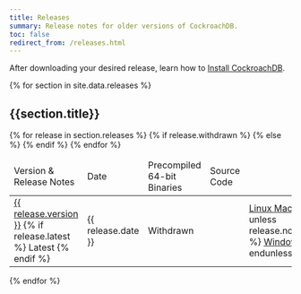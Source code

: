 ```yaml
---
title: Releases
summary: Release notes for older versions of CockroachDB.
toc: false
redirect_from: /releases.html
---
```


After downloading your desired release, learn how to [Install CockroachDB](../stable/install-cockroachdb.html).

{% for section in site.data.releases %}
## {{section.title}}
<table class="release-table">
<thead>
<tr>
  <td>Version &amp; Release Notes</td>
  <td>Date</td>
  <td class="os-release-cell">Precompiled 64-bit Binaries</td>
  <td>Source Code</td>
</tr>
</thead>

<tbody>
{% for release in section.releases %}
    <tr {% if release.latest %}class="latest"{% endif %}>
        <td>
            <a href="{{ release.version }}.html">{{ release.version }}</a>
            {% if release.latest %}
                <span class="badge">Latest</span>
            {% endif %}
        </td>
        <td>{{ release.date }}</td>
        {% if release.withdrawn %}
            <td class="os-release-cell"><span class="badge badge-gray">Withdrawn</span></td>
            <td></td>
        {% else %}
            <td class="os-release-cell">
                <a class="os-release-link" href="https://binaries.cockroachdb.com/cockroach-{{ release.version }}.linux-amd64.tgz">
                    <i class="fa fa-linux" aria-hidden="true"></i> Linux
                </a>
                <wbr>
                <a class="os-release-link" href="https://binaries.cockroachdb.com/cockroach-{{ release.version }}.darwin-10.9-amd64.tgz">
                    <i class="fa fa-apple" aria-hidden="true"></i> Mac
                </a>
                {% unless release.no_windows %}
                    <wbr>
                    <a class="os-release-link" href="https://binaries.cockroachdb.com/cockroach-{{ release.version }}.windows-6.2-amd64.zip">
                        <i class="fa fa-windows" aria-hidden="true"></i> Windows
                    </a>
                {% endunless %}
            </td>
            <td>
                {% unless release.no_source %}
                <a href="https://binaries.cockroachdb.com/cockroach-{{ release.version }}.src.tgz">
                    <i class="fa fa-file-archive-o" aria-hidden="true"></i> Source
                </a>
                {% endunless %}
            </td>
        {% endif %}
    </tr>
{% endfor %}
</tbody>
</table>
{% endfor %}
